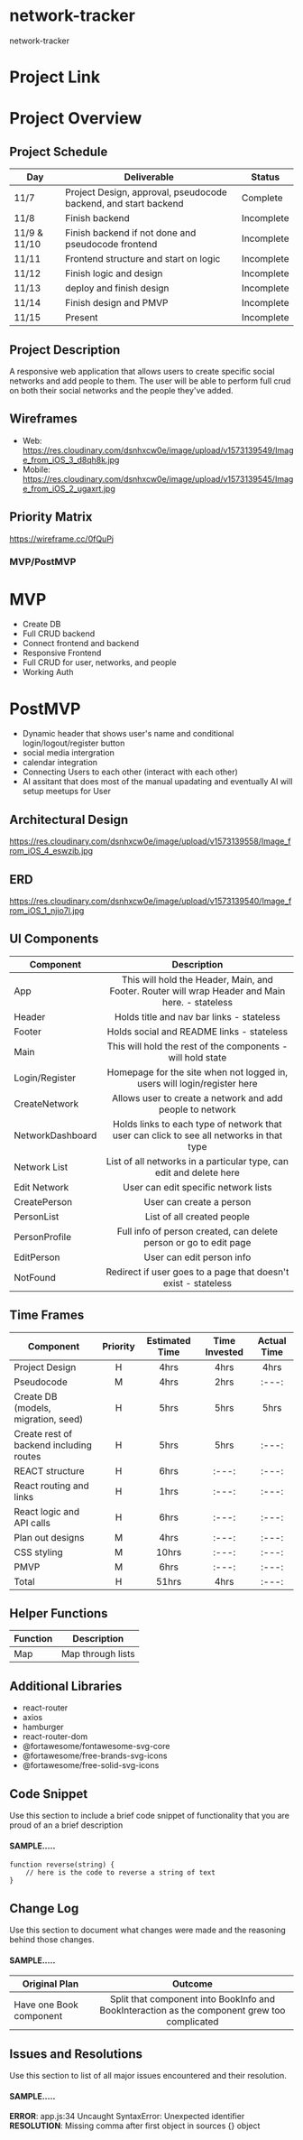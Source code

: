 # network-tracker
network-tracker

# Project Link

# Project Overview

## Project Schedule

|  Day | Deliverable | Status
|---|---| ---|
| 11/7 | Project Design, approval, pseudocode backend, and start backend | Complete
| 11/8 | Finish backend | Incomplete
| 11/9 & 11/10 | Finish backend if not done and pseudocode frontend  | Incomplete
| 11/11 | Frontend structure and start on logic | Incomplete
| 11/12 | Finish logic and design | Incomplete
| 11/13 | deploy and finish design | Incomplete
| 11/14 | Finish design and PMVP | Incomplete
| 11/15 | Present | Incomplete

## Project Description

A responsive web application that allows users to create specific social networks and add people to them. The user will be able to perform full crud on both their social networks and the people they've added. 

## Wireframes

- Web: https://res.cloudinary.com/dsnhxcw0e/image/upload/v1573139549/Image_from_iOS_3_d8qh8k.jpg
- Mobile: https://res.cloudinary.com/dsnhxcw0e/image/upload/v1573139545/Image_from_iOS_2_ugaxrt.jpg

## Priority Matrix

https://wireframe.cc/0fQuPj

### MVP/PostMVP

# MVP 
- Create DB
- Full CRUD backend
- Connect frontend and backend
- Responsive Frontend
- Full CRUD for user, networks, and people
- Working Auth 

# PostMVP 
- Dynamic header that shows user's name and conditional login/logout/register button
- social media intergration
- calendar integration
- Connecting Users to each other (interact with each other)
- AI assitant that does most of the manual upadating and eventually AI will setup meetups for User

## Architectural Design

https://res.cloudinary.com/dsnhxcw0e/image/upload/v1573139558/Image_from_iOS_4_eswzib.jpg

## ERD

https://res.cloudinary.com/dsnhxcw0e/image/upload/v1573139540/Image_from_iOS_1_njio7l.jpg

## UI Components

| Component | Description | 
| --- | :---: |  
| App | This will hold the Header, Main, and Footer. Router will wrap Header and Main here. - stateless |
| Header | Holds title and nav bar links - stateless | 
| Footer | Holds social and README links - stateless  | 
| Main | This will hold the rest of the components - will hold state |
| Login/Register | Homepage for the site when not logged in, users will login/register here|
| CreateNetwork | Allows user to create a network and add people to network |
| NetworkDashboard| Holds links to each type of network that user can click to see all networks in that type |
| Network List | List of all networks in a particular type, can edit and delete here |
| Edit Network | User can edit specific network lists |
| CreatePerson | User can create a person |
| PersonList | List of all created people |
| PersonProfile | Full info of person created, can delete person or go to edit page |
| EditPerson | User can edit person info  |
| NotFound | Redirect if user goes to a page that doesn't exist - stateless |


## Time Frames

| Component | Priority | Estimated Time | Time Invested | Actual Time |
| --- | :---: |  :---: | :---: | :---: |
| Project Design | H | 4hrs| 4hrs | 4hrs |
| Pseudocode | M | 4hrs| 2hrs | :---: |
| Create DB (models, migration, seed) | H | 5hrs | 5hrs | 5hrs |
| Create rest of backend including routes | H | 5hrs| 5hrs | :---: |
| REACT structure | H | 6hrs| :---: | :---: |
| React routing and links | H | 1hrs| :---: | :---: |
| React logic and API calls | H | 6hrs| :---: | :---: |
| Plan out designs | M | 4hrs| :---: | :---: |
| CSS styling | M | 10hrs| :---: | :---: |
| PMVP | M | 6hrs| :---: | :---: |
| Total | H | 51hrs| 4hrs | :---: |


## Helper Functions

| Function | Description | 
| --- | :---: |  
| Map | Map through lists | 

## Additional Libraries
- react-router
- axios
- hamburger
- react-router-dom
- @fortawesome/fontawesome-svg-core
- @fortawesome/free-brands-svg-icons
- @fortawesome/free-solid-svg-icons


## Code Snippet

Use this section to include a brief code snippet of functionality that you are proud of an a brief description  

#### SAMPLE.....
```
function reverse(string) {
	// here is the code to reverse a string of text
}
```

## Change Log
 Use this section to document what changes were made and the reasoning behind those changes.  

#### SAMPLE.....
| Original Plan | Outcome | 
| --- | :---: |  
| Have one Book component | Split that component into BookInfo and BookInteraction as the component grew too complicated | 

## Issues and Resolutions
 Use this section to list of all major issues encountered and their resolution.

#### SAMPLE.....
**ERROR**: app.js:34 Uncaught SyntaxError: Unexpected identifier                                
**RESOLUTION**: Missing comma after first object in sources {} object

